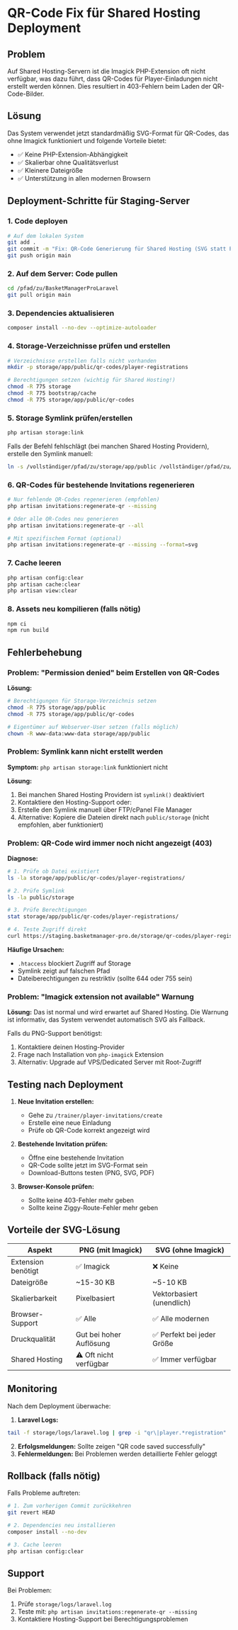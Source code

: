 # QR-Code Fix für Shared Hosting Deployment

## Problem
Auf Shared Hosting-Servern ist die Imagick PHP-Extension oft nicht verfügbar, was dazu führt, dass QR-Codes für Player-Einladungen nicht erstellt werden können. Dies resultiert in 403-Fehlern beim Laden der QR-Code-Bilder.

## Lösung
Das System verwendet jetzt standardmäßig SVG-Format für QR-Codes, das ohne Imagick funktioniert und folgende Vorteile bietet:
- ✅ Keine PHP-Extension-Abhängigkeit
- ✅ Skalierbar ohne Qualitätsverlust
- ✅ Kleinere Dateigröße
- ✅ Unterstützung in allen modernen Browsern

## Deployment-Schritte für Staging-Server

### 1. Code deployen
```bash
# Auf dem lokalen System
git add .
git commit -m "Fix: QR-Code Generierung für Shared Hosting (SVG statt PNG)"
git push origin main
```

### 2. Auf dem Server: Code pullen
```bash
cd /pfad/zu/BasketManagerProLaravel
git pull origin main
```

### 3. Dependencies aktualisieren
```bash
composer install --no-dev --optimize-autoloader
```

### 4. Storage-Verzeichnisse prüfen und erstellen
```bash
# Verzeichnisse erstellen falls nicht vorhanden
mkdir -p storage/app/public/qr-codes/player-registrations

# Berechtigungen setzen (wichtig für Shared Hosting!)
chmod -R 775 storage
chmod -R 775 bootstrap/cache
chmod -R 775 storage/app/public/qr-codes
```

### 5. Storage Symlink prüfen/erstellen
```bash
php artisan storage:link
```

Falls der Befehl fehlschlägt (bei manchen Shared Hosting Providern), erstelle den Symlink manuell:
```bash
ln -s /vollständiger/pfad/zu/storage/app/public /vollständiger/pfad/zu/public/storage
```

### 6. QR-Codes für bestehende Invitations regenerieren
```bash
# Nur fehlende QR-Codes regenerieren (empfohlen)
php artisan invitations:regenerate-qr --missing

# Oder alle QR-Codes neu generieren
php artisan invitations:regenerate-qr --all

# Mit spezifischem Format (optional)
php artisan invitations:regenerate-qr --missing --format=svg
```

### 7. Cache leeren
```bash
php artisan config:clear
php artisan cache:clear
php artisan view:clear
```

### 8. Assets neu kompilieren (falls nötig)
```bash
npm ci
npm run build
```

## Fehlerbehebung

### Problem: "Permission denied" beim Erstellen von QR-Codes

**Lösung:**
```bash
# Berechtigungen für Storage-Verzeichnis setzen
chmod -R 775 storage/app/public
chmod -R 775 storage/app/public/qr-codes

# Eigentümer auf Webserver-User setzen (falls möglich)
chown -R www-data:www-data storage/app/public
```

### Problem: Symlink kann nicht erstellt werden

**Symptom:** `php artisan storage:link` funktioniert nicht

**Lösung:**
1. Bei manchen Shared Hosting Providern ist `symlink()` deaktiviert
2. Kontaktiere den Hosting-Support oder:
3. Erstelle den Symlink manuell über FTP/cPanel File Manager
4. Alternative: Kopiere die Dateien direkt nach `public/storage` (nicht empfohlen, aber funktioniert)

### Problem: QR-Code wird immer noch nicht angezeigt (403)

**Diagnose:**
```bash
# 1. Prüfe ob Datei existiert
ls -la storage/app/public/qr-codes/player-registrations/

# 2. Prüfe Symlink
ls -la public/storage

# 3. Prüfe Berechtigungen
stat storage/app/public/qr-codes/player-registrations/

# 4. Teste Zugriff direkt
curl https://staging.basketmanager-pro.de/storage/qr-codes/player-registrations/dateiname.svg
```

**Häufige Ursachen:**
- `.htaccess` blockiert Zugriff auf Storage
- Symlink zeigt auf falschen Pfad
- Dateiberechtigungen zu restriktiv (sollte 644 oder 755 sein)

### Problem: "Imagick extension not available" Warnung

**Lösung:**
Das ist normal und wird erwartet auf Shared Hosting. Die Warnung ist informativ, das System verwendet automatisch SVG als Fallback.

Falls du PNG-Support benötigst:
1. Kontaktiere deinen Hosting-Provider
2. Frage nach Installation von `php-imagick` Extension
3. Alternativ: Upgrade auf VPS/Dedicated Server mit Root-Zugriff

## Testing nach Deployment

1. **Neue Invitation erstellen:**
   - Gehe zu `/trainer/player-invitations/create`
   - Erstelle eine neue Einladung
   - Prüfe ob QR-Code korrekt angezeigt wird

2. **Bestehende Invitation prüfen:**
   - Öffne eine bestehende Invitation
   - QR-Code sollte jetzt im SVG-Format sein
   - Download-Buttons testen (PNG, SVG, PDF)

3. **Browser-Konsole prüfen:**
   - Sollte keine 403-Fehler mehr geben
   - Sollte keine Ziggy-Route-Fehler mehr geben

## Vorteile der SVG-Lösung

| Aspekt | PNG (mit Imagick) | SVG (ohne Imagick) |
|--------|-------------------|---------------------|
| Extension benötigt | ✅ Imagick | ❌ Keine |
| Dateigröße | ~15-30 KB | ~5-10 KB |
| Skalierbarkeit | Pixelbasiert | Vektorbasiert (unendlich) |
| Browser-Support | ✅ Alle | ✅ Alle modernen |
| Druckqualität | Gut bei hoher Auflösung | ✅ Perfekt bei jeder Größe |
| Shared Hosting | ⚠️ Oft nicht verfügbar | ✅ Immer verfügbar |

## Monitoring

Nach dem Deployment überwache:

1. **Laravel Logs:**
```bash
tail -f storage/logs/laravel.log | grep -i "qr\|player.*registration"
```

2. **Erfolgsmeldungen:** Sollte zeigen "QR code saved successfully"
3. **Fehlermeldungen:** Bei Problemen werden detaillierte Fehler geloggt

## Rollback (falls nötig)

Falls Probleme auftreten:
```bash
# 1. Zum vorherigen Commit zurückkehren
git revert HEAD

# 2. Dependencies neu installieren
composer install --no-dev

# 3. Cache leeren
php artisan config:clear
```

## Support

Bei Problemen:
1. Prüfe `storage/logs/laravel.log`
2. Teste mit: `php artisan invitations:regenerate-qr --missing`
3. Kontaktiere Hosting-Support bei Berechtigungsproblemen
